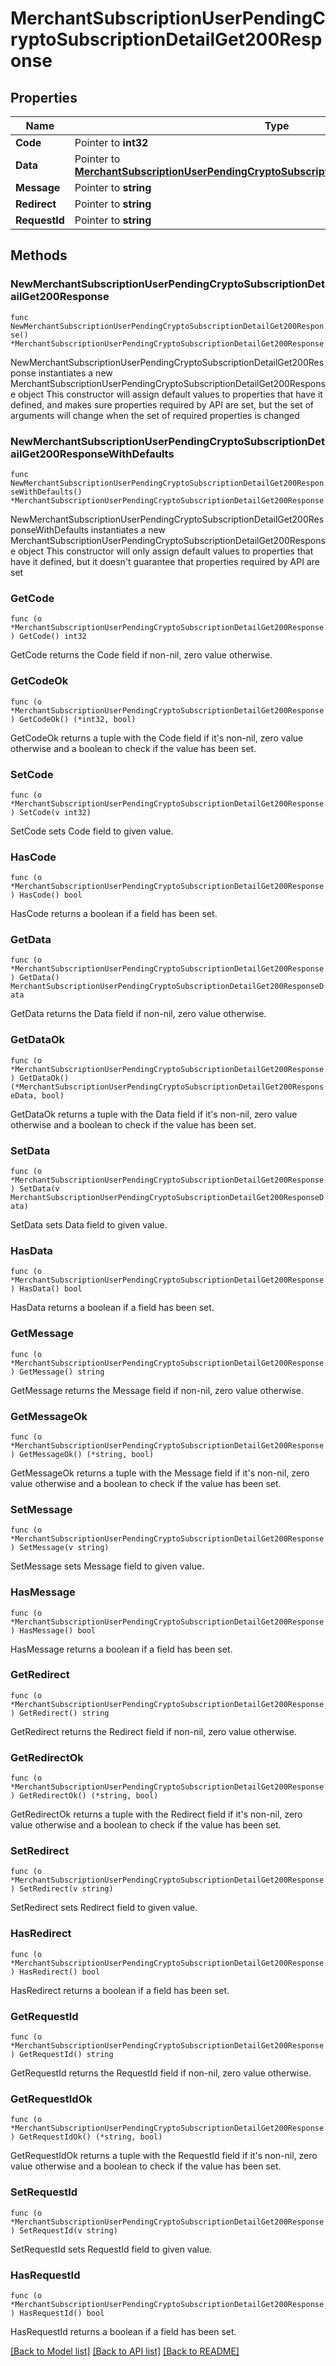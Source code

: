 # MerchantSubscriptionUserPendingCryptoSubscriptionDetailGet200Response

## Properties

Name | Type | Description | Notes
------------ | ------------- | ------------- | -------------
**Code** | Pointer to **int32** |  | [optional] 
**Data** | Pointer to [**MerchantSubscriptionUserPendingCryptoSubscriptionDetailGet200ResponseData**](MerchantSubscriptionUserPendingCryptoSubscriptionDetailGet200ResponseData.md) |  | [optional] 
**Message** | Pointer to **string** |  | [optional] 
**Redirect** | Pointer to **string** |  | [optional] 
**RequestId** | Pointer to **string** |  | [optional] 

## Methods

### NewMerchantSubscriptionUserPendingCryptoSubscriptionDetailGet200Response

`func NewMerchantSubscriptionUserPendingCryptoSubscriptionDetailGet200Response() *MerchantSubscriptionUserPendingCryptoSubscriptionDetailGet200Response`

NewMerchantSubscriptionUserPendingCryptoSubscriptionDetailGet200Response instantiates a new MerchantSubscriptionUserPendingCryptoSubscriptionDetailGet200Response object
This constructor will assign default values to properties that have it defined,
and makes sure properties required by API are set, but the set of arguments
will change when the set of required properties is changed

### NewMerchantSubscriptionUserPendingCryptoSubscriptionDetailGet200ResponseWithDefaults

`func NewMerchantSubscriptionUserPendingCryptoSubscriptionDetailGet200ResponseWithDefaults() *MerchantSubscriptionUserPendingCryptoSubscriptionDetailGet200Response`

NewMerchantSubscriptionUserPendingCryptoSubscriptionDetailGet200ResponseWithDefaults instantiates a new MerchantSubscriptionUserPendingCryptoSubscriptionDetailGet200Response object
This constructor will only assign default values to properties that have it defined,
but it doesn't guarantee that properties required by API are set

### GetCode

`func (o *MerchantSubscriptionUserPendingCryptoSubscriptionDetailGet200Response) GetCode() int32`

GetCode returns the Code field if non-nil, zero value otherwise.

### GetCodeOk

`func (o *MerchantSubscriptionUserPendingCryptoSubscriptionDetailGet200Response) GetCodeOk() (*int32, bool)`

GetCodeOk returns a tuple with the Code field if it's non-nil, zero value otherwise
and a boolean to check if the value has been set.

### SetCode

`func (o *MerchantSubscriptionUserPendingCryptoSubscriptionDetailGet200Response) SetCode(v int32)`

SetCode sets Code field to given value.

### HasCode

`func (o *MerchantSubscriptionUserPendingCryptoSubscriptionDetailGet200Response) HasCode() bool`

HasCode returns a boolean if a field has been set.

### GetData

`func (o *MerchantSubscriptionUserPendingCryptoSubscriptionDetailGet200Response) GetData() MerchantSubscriptionUserPendingCryptoSubscriptionDetailGet200ResponseData`

GetData returns the Data field if non-nil, zero value otherwise.

### GetDataOk

`func (o *MerchantSubscriptionUserPendingCryptoSubscriptionDetailGet200Response) GetDataOk() (*MerchantSubscriptionUserPendingCryptoSubscriptionDetailGet200ResponseData, bool)`

GetDataOk returns a tuple with the Data field if it's non-nil, zero value otherwise
and a boolean to check if the value has been set.

### SetData

`func (o *MerchantSubscriptionUserPendingCryptoSubscriptionDetailGet200Response) SetData(v MerchantSubscriptionUserPendingCryptoSubscriptionDetailGet200ResponseData)`

SetData sets Data field to given value.

### HasData

`func (o *MerchantSubscriptionUserPendingCryptoSubscriptionDetailGet200Response) HasData() bool`

HasData returns a boolean if a field has been set.

### GetMessage

`func (o *MerchantSubscriptionUserPendingCryptoSubscriptionDetailGet200Response) GetMessage() string`

GetMessage returns the Message field if non-nil, zero value otherwise.

### GetMessageOk

`func (o *MerchantSubscriptionUserPendingCryptoSubscriptionDetailGet200Response) GetMessageOk() (*string, bool)`

GetMessageOk returns a tuple with the Message field if it's non-nil, zero value otherwise
and a boolean to check if the value has been set.

### SetMessage

`func (o *MerchantSubscriptionUserPendingCryptoSubscriptionDetailGet200Response) SetMessage(v string)`

SetMessage sets Message field to given value.

### HasMessage

`func (o *MerchantSubscriptionUserPendingCryptoSubscriptionDetailGet200Response) HasMessage() bool`

HasMessage returns a boolean if a field has been set.

### GetRedirect

`func (o *MerchantSubscriptionUserPendingCryptoSubscriptionDetailGet200Response) GetRedirect() string`

GetRedirect returns the Redirect field if non-nil, zero value otherwise.

### GetRedirectOk

`func (o *MerchantSubscriptionUserPendingCryptoSubscriptionDetailGet200Response) GetRedirectOk() (*string, bool)`

GetRedirectOk returns a tuple with the Redirect field if it's non-nil, zero value otherwise
and a boolean to check if the value has been set.

### SetRedirect

`func (o *MerchantSubscriptionUserPendingCryptoSubscriptionDetailGet200Response) SetRedirect(v string)`

SetRedirect sets Redirect field to given value.

### HasRedirect

`func (o *MerchantSubscriptionUserPendingCryptoSubscriptionDetailGet200Response) HasRedirect() bool`

HasRedirect returns a boolean if a field has been set.

### GetRequestId

`func (o *MerchantSubscriptionUserPendingCryptoSubscriptionDetailGet200Response) GetRequestId() string`

GetRequestId returns the RequestId field if non-nil, zero value otherwise.

### GetRequestIdOk

`func (o *MerchantSubscriptionUserPendingCryptoSubscriptionDetailGet200Response) GetRequestIdOk() (*string, bool)`

GetRequestIdOk returns a tuple with the RequestId field if it's non-nil, zero value otherwise
and a boolean to check if the value has been set.

### SetRequestId

`func (o *MerchantSubscriptionUserPendingCryptoSubscriptionDetailGet200Response) SetRequestId(v string)`

SetRequestId sets RequestId field to given value.

### HasRequestId

`func (o *MerchantSubscriptionUserPendingCryptoSubscriptionDetailGet200Response) HasRequestId() bool`

HasRequestId returns a boolean if a field has been set.


[[Back to Model list]](../README.md#documentation-for-models) [[Back to API list]](../README.md#documentation-for-api-endpoints) [[Back to README]](../README.md)


